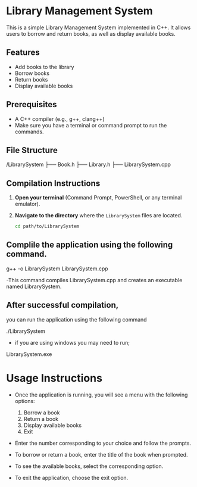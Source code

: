# Library Management System

This is a simple Library Management System implemented in C++. It allows users to borrow and return books, as well as display available books.

## Features

- Add books to the library
- Borrow books
- Return books
- Display available books

## Prerequisites

- A C++ compiler (e.g., g++, clang++)
- Make sure you have a terminal or command prompt to run the commands.

## File Structure

/LibrarySystem
├── Book.h
├── Library.h
├── LibrarySystem.cpp


## Compilation Instructions

1. **Open your terminal** (Command Prompt, PowerShell, or any terminal emulator).
2. **Navigate to the directory** where the `LibrarySystem` files are located.

   ```bash
   cd path/to/LibrarySystem
## Complile the application using the following command.

g++ -o LibrarySystem LibrarySystem.cpp

-This command compiles LibrarySystem.cpp and creates an executable named LibrarySystem.

## After successful compilation,
you can run the application using the following command

./LibrarySystem

- if you are using windows you may need to run;
  
LibrarySystem.exe

# Usage Instructions
- Once the application is running, you will see a menu with the following options:

  1. Borrow a book
  2. Return a book
  3. Display available books
  4. Exit
    
- Enter the number corresponding to your choice and follow the prompts.

- To borrow or return a book, enter the title of the book when prompted.

- To see the available books, select the corresponding option.

- To exit the application, choose the exit option.
